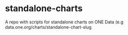 # standalone-charts
A repo with scripts for standalone charts on ONE Data (e.g data.one.org/charts/standalone-chart-slug
